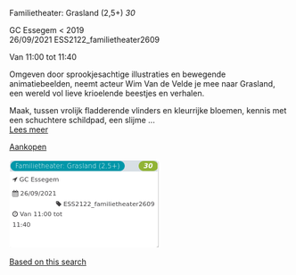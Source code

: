 Familietheater: Grasland (2,5+) *30*

GC Essegem < 2019  
26/09/2021 ESS2122\_familietheater2609  

Van 11:00 tot 11:40

  

  

Omgeven door sprookjesachtige illustraties en bewegende animatiebeelden, neemt acteur Wim Van de Velde je mee naar Grasland, een wereld vol lieve krioelende beestjes en verhalen.  
  
Maak, tussen vrolijk fladderende vlinders en kleurrijke bloemen, kennis met een schuchtere schildpad, een slijme  ...  
[Lees meer](https://tickets.vgc.be/activity/subscribe/ESS2122_familietheater2609)

[Aankopen](https://tickets.vgc.be/ticketingActivity/subscribe/ESS2122_familietheater2609)

![](65236.png)

[Based on this search](https://tickets.vgc.be/activity/index?&vrijeplaatsen=1&Age%5B%5D=3%2C4&entity=109)